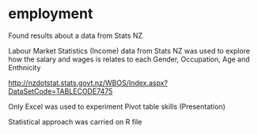 # employment
Found results about a data from Stats NZ

Labour Market Statistics (Income) data from Stats NZ was used to explore how the salary and wages is relates to each Gender, Occupation, Age and Enthnicity

http://nzdotstat.stats.govt.nz/WBOS/Index.aspx?DataSetCode=TABLECODE7475

Only Excel was used to experiment Pivot table skills (Presentation)

Statistical approach was carried on R file

